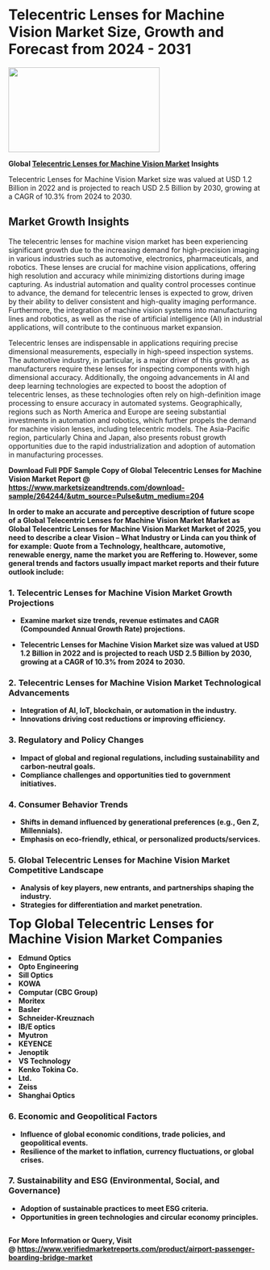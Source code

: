 <H1>Telecentric Lenses for Machine Vision Market Size, Growth and Forecast from 2024 - 2031</H1><img class="aligncenter size-medium wp-image-584254" src="https://thirdeyenews.in/wp-content/uploads/2024/09/Global-Market-Research-300x168.jpeg" alt="" width="300" height="168" /><p><strong>Global&nbsp;<a href="https://www.marketsizeandtrends.com/download-sample/264244/&amp;utm_source=Pulse&amp;utm_medium=204">Telecentric Lenses for Machine Vision Market</a> Insights</strong></p><p>Telecentric Lenses for Machine Vision Market size was valued at USD 1.2 Billion in 2022 and is projected to reach USD 2.5 Billion by 2030, growing at a CAGR of 10.3% from 2024 to 2030.</p><p><h2>Market Growth Insights</h2> <p>The telecentric lenses for machine vision market has been experiencing significant growth due to the increasing demand for high-precision imaging in various industries such as automotive, electronics, pharmaceuticals, and robotics. These lenses are crucial for machine vision applications, offering high resolution and accuracy while minimizing distortions during image capturing. As industrial automation and quality control processes continue to advance, the demand for telecentric lenses is expected to grow, driven by their ability to deliver consistent and high-quality imaging performance. Furthermore, the integration of machine vision systems into manufacturing lines and robotics, as well as the rise of artificial intelligence (AI) in industrial applications, will contribute to the continuous market expansion.</p> <p><strong></strong></p> <p>Telecentric lenses are indispensable in applications requiring precise dimensional measurements, especially in high-speed inspection systems. The automotive industry, in particular, is a major driver of this growth, as manufacturers require these lenses for inspecting components with high dimensional accuracy. Additionally, the ongoing advancements in AI and deep learning technologies are expected to boost the adoption of telecentric lenses, as these technologies often rely on high-definition image processing to ensure accuracy in automated systems. Geographically, regions such as North America and Europe are seeing substantial investments in automation and robotics, which further propels the demand for machine vision lenses, including telecentric models. The Asia-Pacific region, particularly China and Japan, also presents robust growth opportunities due to the rapid industrialization and adoption of automation in manufacturing processes.</p> <p><strong></p><p><span class=""><strong>Download Full PDF Sample Copy of Global Telecentric Lenses for Machine Vision Market Report</strong> @ <a href="https://www.marketsizeandtrends.com/download-sample/264244/&amp;utm_source=Pulse&amp;utm_medium=204" target="_blank">https://www.marketsizeandtrends.com/download-sample/264244/&amp;utm_source=Pulse&amp;utm_medium=204</a></span></p><p>In order to make an accurate and perceptive description of future scope of a Global&nbsp;Telecentric Lenses for Machine Vision Market Market as Global&nbsp;Telecentric Lenses for Machine Vision Market Market of 2025, you need to describe a clear Vision &ndash; What Industry or Linda can you think of for example: Quote from a Technology, healthcare, automotive, renewable energy, name the market you are Reffering to. However, some general trends and factors usually impact market reports and their future outlook include:</p><h3>1.&nbsp;<strong>Telecentric Lenses for Machine Vision Market Growth Projections</strong></h3><ul><li>Examine market size trends, revenue estimates and CAGR (Compounded Annual Growth Rate) projections.</li><li><p>Telecentric Lenses for Machine Vision Market size was valued at USD 1.2 Billion in 2022 and is projected to reach USD 2.5 Billion by 2030, growing at a CAGR of 10.3% from 2024 to 2030.</p></li></ul><h3>2.&nbsp;<strong>Telecentric Lenses for Machine Vision Market Technological Advancements</strong></h3><ul><li>Integration of AI, IoT, blockchain, or automation in the industry.</li><li>Innovations driving cost reductions or improving efficiency.</li></ul><h3>3.&nbsp;<strong>Regulatory and Policy Changes</strong></h3><ul><li>Impact of global and regional regulations, including sustainability and carbon-neutral goals.</li><li>Compliance challenges and opportunities tied to government initiatives.</li></ul><h3>4.&nbsp;<strong>Consumer Behavior Trends</strong></h3><ul><li>Shifts in demand influenced by generational preferences (e.g., Gen Z, Millennials).</li><li>Emphasis on eco-friendly, ethical, or personalized products/services.</li></ul><h3>5.&nbsp;<strong>Global Telecentric Lenses for Machine Vision Market Competitive Landscape</strong></h3><ul><li>Analysis of key players, new entrants, and partnerships shaping the industry.</li><li>Strategies for differentiation and market penetration.</li></ul><p data-pm-slice="1 1 []"><span style="color: inherit; font-family: inherit; font-size: 25px;">Top Global Telecentric Lenses for Machine Vision Market Companies</span></p><div class="" data-test-id=""><p><li>Edmund Optics</li><li> Opto Engineering</li><li> Sill Optics</li><li> KOWA</li><li> Computar (CBC Group)</li><li> Moritex</li><li> Basler</li><li> Schneider-Kreuznach</li><li> IB/E optics</li><li> Myutron</li><li> KEYENCE</li><li> Jenoptik</li><li> VS Technology</li><li> Kenko Tokina Co.</li><li> Ltd.</li><li> Zeiss</li><li> Shanghai Optics</li></p></div><h3>6.&nbsp;<strong>Economic and Geopolitical Factors</strong></h3><ul><li>Influence of global economic conditions, trade policies, and geopolitical events.</li><li>Resilience of the market to inflation, currency fluctuations, or global crises.</li></ul><h3>7.&nbsp;<strong>Sustainability and ESG (Environmental, Social, and Governance)</strong></h3><ul><li>Adoption of sustainable practices to meet ESG criteria.</li><li>Opportunities in green technologies and circular economy principles.</li></ul><h2><strong style="font-size: 14px;">For More Information or Query, Visit @&nbsp;</strong><a style="background-color: #ffffff; font-size: 14px;" href="https://www.marketsizeandtrends.com/report/telecentric-lenses-for-machine-vision-market/" target="_blank">https://www.verifiedmarketreports.com/product/airport-passenger-boarding-bridge-market</a></h2>
